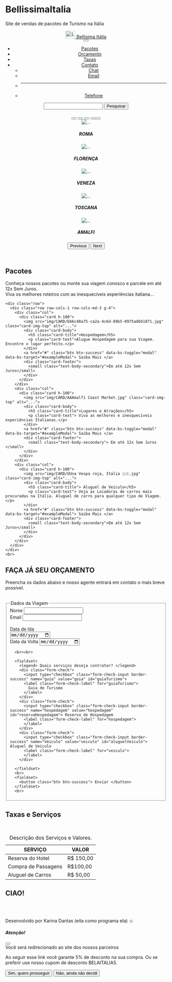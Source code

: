# BellissimaItalia
Site de vendas de pacotes de Turismo na Itália
<!DOCTYPE html>
<html lang="pt-BR">

<head>
  <meta charset="UTF-8">
  <meta http-equiv="X-UA-Compatible" content="IE=edge">
  <meta name="viewport" content="width=device-width, initial-scale=1.0">
  <title>Belissima Itália - Turismo</title>
  <link href="https://cdn.jsdelivr.net/npm/bootstrap@5.3.0-alpha3/dist/css/bootstrap.min.css" rel="stylesheet" integrity="sha384-KK94CHFLLe+nY2dmCWGMq91rCGa5gtU4mk92HdvYe+M/SXH301p5ILy+dN9+nJOZ" crossorigin="anonymous">
  <link rel="stylesheet" href="style.css">
</head>

<body>
  <header class="container-fluid p-0 text-center">
    <nav class="navbar navbar-expand-lg bg-body-tertiary">
      <div class="container-fluid">
        <a class="navbar-brand" href="#">
          <img src="img/logo.png" alt="Logo" width="30" height="24" class="d-inline-block align-text-top">
          Bellísima Itália
        </a>
      </div>
        <button class="navbar-toggler" type="button" data-bs-toggle="collapse" data-bs-target="#navbarSupportedContent" aria-controls="navbarSupportedContent" aria-expanded="false" aria-label="Toggle navigation">
          <span class="navbar-toggler-icon"></span>
        </button>
        <div class="collapse navbar-collapse justify-content-end" id="navbarSupportedContent">
          <ul class="navbar-nav">
            <li class="nav-item">
              <a class="nav-link" aria-current="page" href="#">Pacotes</a>
            </li>
            <li class="nav-item">
              <a class="nav-link" href="#">Orçamento</a>
            </li>
            <li class="nav-item">
              <a class="nav-link" href="#">Taxas</a>
            </li>
            <li class="nav-item dropdown">
              <a class="nav-link dropdown-toggle" href="#" role="button" data-bs-toggle="dropdown" aria-expanded="false">
                Contato
              </a>
              <ul class="dropdown-menu">
                <li><a class="dropdown-item" href="#">Chat</a></li>
                <li><a class="dropdown-item" href="#">Email</a></li>
                <li>
                  <hr class="dropdown-divider">
                </li>
                <li><a class="dropdown-item" href="#"> Telefone</a></li>
              </ul>
            </li>
          </ul>
          <form class="d-flex" role="search">
            <input class="form-control me-2" type="search" aria-label="Search"> 
            <button class="btn btn-success" type="submit" >Pesquisar </button>
          </form>
        </div>
      </div>
    </nav>
    <div id="carouselExampleCaptions" class="carousel slide">
      <div class="carousel-indicators">
        <button type="button" data-bs-target="#carouselExampleCaptions" data-bs-slide-to="0" class="active" aria-current="true" aria-label="Slide 1"></button>
        <button type="button" data-bs-target="#carouselExampleCaptions" data-bs-slide-to="1" aria-label="Slide 2"></button>
        <button type="button" data-bs-target="#carouselExampleCaptions" data-bs-slide-to="2" aria-label="Slide 3"></button>
        <button type="button" data-bs-target="#carouselExampleCaptions" data-bs-slide-to="3" aria-label="Slide 4"></button><button type="button" data-bs-target="#carouselExampleCaptions" data-bs-slide-to="4" aria-label="Slide 5"></button>
      </div>
      <div class="carousel-inner">
        <div class="carousel-item active">
          <img src="img/CARROSSEL/17.png" class="d-block w-100" alt="...">
          <div class="carousel-caption d-none d-md-block">
            <h5>ROMA</h5>
          </div>
        </div>
        <div class="carousel-item">
          <img src="img/CARROSSEL/8(1).png" class="d-block w-100" alt="...">
          <div class="carousel-caption d-none d-md-block">
            <h5>FLORENÇA</h5>
          </div>
        </div>
        <div class="carousel-item">
          <img src="img/CARROSSEL/4.png" class="d-block w-100" alt="...">
          <div class="carousel-caption d-none d-md-block">
            <h5>VENEZA</h5>
          </div>
        </div>
        <div class="carousel-item">
          <img src="img/CARROSSEL/13.png" class="d-block w-100" alt="...">
          <div class="carousel-caption d-none d-md-block">
            <h5>TOSCANA</h5>
          </div>
        </div>
        <div class="carousel-item">
          <img src="img/CARROSSEL/11.png" class="d-block w-100" alt="...">
          <div class="carousel-caption d-none d-md-block">
            <h5>AMALFI</h5>
          </div>
        </div>
      </div>
      <button class="carousel-control-prev" type="button" data-bs-target="#carouselExampleCaptions" data-bs-slide="prev">
        <span class="carousel-control-prev-icon" aria-hidden="true"></span>
        <span class="visually-hidden">Previous</span>
      </button>
      <button class="carousel-control-next" type="button" data-bs-target="#carouselExampleCaptions" data-bs-slide="next">
        <span class="carousel-control-next-icon" aria-hidden="true"></span>
        <span class="visually-hidden">Next</span>
      </button>
    </div>
  </header>
  <section class="container-fluid bg-light text-center p-5">
    <h2> Pacotes </h2>
    <p>
      Conheça nossos pacotes ou monte sua viagem conosco e parcele em até 12x Sem Juros.
      <br>
      Viva os melhores roteiros com as inesquecíveis experiências italiana...
    </p>

    <div class="row">
      <div class="row row-cols-1 row-cols-md-3 g-4">
        <div class="col">
          <div class="card h-100">
            <img src="img/CARD/bb6c48a75-ca2a-4c6d-89b5-0975ad661871.jpg" class="card-img-top" alt="...">
            <div class="card-body">
              <h5 class="card-title">Hospedagem</h5>
              <p class="card-text">Alugue Hospedagem para sua Viagem. Encontre o lugar perfeito.</p>
            </div>
            <a href="#" class="btn btn-success" data-bs-toggle="modal" data-bs-target="#exampleModal"> Saiba Mais </a>
            <div class="card-footer">
              <small class="text-body-secondary">Em até 12x Sem Juros</small>
            </div>
          </div>
        </div>
        <div class="col">
          <div class="card h-100">
            <img src="img/CARD/AAAmalfi Coast Market.jpg" class="card-img-top" alt="...">
            <div class="card-body">
              <h5 class="card-title">Lugares e Atrações</h5>
              <p class="card-text"> Viva as melhores e inesquecíveis experiências Italianas.</p>
            </div>
            <a href="#" class="btn btn-success" data-bs-toggle="modal" data-bs-target="#exampleModal"> Saiba Mais </a>
            <div class="card-footer">
              <small class="text-body-secondary"> Em até 12x Sem Juros </small>
            </div>
          </div>
        </div>
        <div class="col">
          <div class="card h-100">
            <img src="img/CARD/UUna Vespa roja, Italia 🇮🇹.jpg" class="card-img-top" alt="...">
            <div class="card-body">
              <h5 class="card-title"> Aluguel de Veículo</h5>
              <p class="card-text"> Veja as Locadoras de carros mais procuradas na Itália. Aluguel de carro para qualquer tipo de Viagem.</p>
            </div>
            <a href="#" class="btn btn-success" data-bs-toggle="modal" data-bs-target="#exampleModal"> Saiba Mais </a>
            <div class="card-footer">
              <small class="text-body-secondary">Em até 12x Sem Juros</small>
            </div>
          </div>
        </div>
      </div>
    </div>
    <br>
  </section>
  <section class="container-fluid bg-light">
    <H2> FAÇA JÁ SEU ORÇAMENTO </H2>
    <p class="text-center"> Preencha os dados abaixo e nosso agente entrará em contato o mais breve possível.
    <br><br>
    <form action="" method="get"></form>
    <fieldset>
      <legend> Dados da Viagem </legend>
      <div class="nb-3">
        <label class="form-label" for="Nome"> Nome </label>
        <input type="text" class="form-control border-success" name="Nome" id="Nome">
        <br>
      </div>
      <div class="nb-3">
        <label class="form-label" for="email"> Email </label>
        <input type="email" class="form-control border-success" name="Email" id="Email"> <br>
      </div>
      <br>
      <div class="nb-3">
        <label class="form-label" for="dataIda"> Data de Ida </label> <br>
        <input type="date" class="form-control border-success" name="dataIda" id="dataIda"> <br>
      </div>
      <div class="nb-3">
        <label class="form-label" for="dataVolta"> Data da Volta </label>
        <input type="date" class="form-control border-success" name="dataVolta" id="dataVolta" placeholder="Data da Volta" required> <br>
      </div>

      <br><br>

      <fieldset>
        <legend> Quais serviços deseja contratar? </legend>
        <div class="form-check">
          <input type="checkbox" class="form-check-input border-success" name="guia" value="guia" id="guiaTurismo">
          <label class="form-check-label" for="guiaTurismo">
            Guia de Turismo
          </label>
        </div>
        <div class="form-check">
          <input type="checkbox" class="form-check-input border-success" name="hospedagem" value="hospedagem" id="reservaHospedagem"> Reserva de Hospedagem
          <label class="form-check-label" for="hospedagem">
          </label>
        </div>
        <div class="form-check">
          <input type="checkbox" class="form-check-input border-success" name="Veiculo" value="veiculo" id="aluguelVeiculo"> Aluguel de Veiculo
          <label class="form-check-label" for="veiculo">
          </label>
        </div>

      </fieldset>
      <br>
      <fieldset>
        <button class="btn btn-success"> Enviar </button>
      </fieldset>
      <br>
  </section>
  <section class="container-fluid text-center p-5">
    <h2> Taxas e Serviços </h2>
    <br>
    <table class="table table-striped table-hover table-bordered border-success-subtle">
      <caption> Descrição dos Serviços e Valores. </caption>
      <thead class="table-light text-bg-danger">
        <tr>
          <th class="bg-success "> SERVIÇO </th>
          <th class="bg-success"> VALOR </th>
        </tr>
      </thead>
      <tbody class="table-group-divider">
        <tr>
          <td>Reserva do Hotel </td>
          <td>R$ 150,00 </td>
        </tr>
        <tr>
          <td> Compra de Passagens </td>
          <td> R$100,00 </td>
        </tr>
        <tr>
          <td> Aluguel de Carros </td>
          <td> R$ 50,00 </td>
        </tr>
      </tbody>
    </table>
  </section>
  <section class="container-fluid">
    <H2> CIAO! </H2>
    <br>
  <br>
  <footer class="container-fluid bg-danger text-center text-bg-danger">
    <p>
      Desenvolvido por Karina Dantas (eita como programa ela) ☺
    </p>
  </footer>
  <script src="https://cdn.jsdelivr.net/npm/bootstrap@5.3.0-alpha3/dist/js/bootstrap.bundle.min.js" integrity="sha384-ENjdO4Dr2bkBIFxQpeoTz1HIcje39Wm4jDKdf19U8gI4ddQ3GYNS7NTKfAdVQSZe" crossorigin="anonymous"></script>
</body>

<div class="modal fade" id="exampleModal" tabindex="-1" aria-labelledby="exampleModalLabel" aria-hidden="true">
  <div class="modal-dialog">
    <div class="modal-content">
      <div class="modal-header">
        <h5 class="modal-title fs-5" id="exampleModalLabel"> Atenção! </h5>
        <button type="button" class="btn-close" data-bs-dismiss="modal" aria-label="Close"></button>
      </div>
      <div class="modal-body">
        Você será redirecionado ao site dos nossos parceiros
       <p> Ao seguir esse link você garante 5% de desconto na sua compra.
        Ou se preferir use nosso cupom de desconto BELAITALIA5. 
      </div>
      <div class="modal-footer">
        <button type="button" class="btn btn-primary" data-bs-dismiss="modal">Sim, quero prosseguir</button>
        <button type="button" class="btn btn-outline-secondary">Não, ainda não decidi</button>
      </div>
    </div>
  </div>
</div>
</html>
